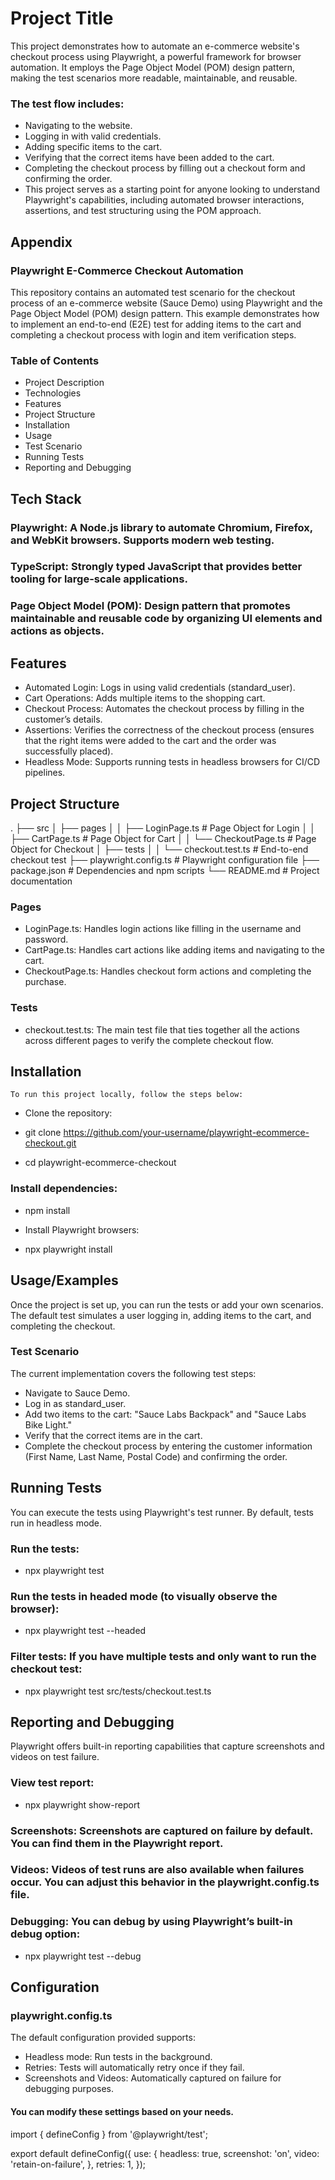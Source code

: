 
# Project Title

This project demonstrates how to automate an e-commerce website's checkout process using Playwright, a powerful framework for browser automation. It employs the Page Object Model (POM) design pattern, making the test scenarios more readable, maintainable, and reusable.

### The test flow includes:

* Navigating to the website.
* Logging in with valid credentials.
* Adding specific items to the cart.
* Verifying that the correct items have been added to the cart.
* Completing the checkout process by filling out a checkout form and confirming the order.
* This project serves as a starting point for anyone looking to understand Playwright's capabilities, including automated browser interactions, assertions, and test structuring using the POM approach.


## Appendix

### Playwright E-Commerce Checkout Automation
This repository contains an automated test scenario for the checkout process of an e-commerce website (Sauce Demo) using Playwright and the Page Object Model (POM) design pattern. This example demonstrates how to implement an end-to-end (E2E) test for adding items to the cart and completing a checkout process with login and item verification steps.

### Table of Contents
* Project Description
* Technologies
* Features
* Project Structure
* Installation
* Usage
* Test Scenario
* Running Tests
* Reporting and Debugging


## Tech Stack

### Playwright: A Node.js library to automate Chromium, Firefox, and WebKit browsers. Supports modern web testing.
### TypeScript: Strongly typed JavaScript that provides better tooling for large-scale applications.
### Page Object Model (POM): Design pattern that promotes maintainable and reusable code by organizing UI elements and actions as objects.


## Features

* Automated Login: Logs in using valid credentials (standard_user).
* Cart Operations: Adds multiple items to the shopping cart.
* Checkout Process: Automates the checkout process by filling in the customer’s details.
* Assertions: Verifies the correctness of the checkout process (ensures that the right items were added to the cart and the order was successfully placed).
* Headless Mode: Supports running tests in headless browsers for CI/CD pipelines.


## Project Structure
.
├── src
│   ├── pages
│   │   ├── LoginPage.ts           # Page Object for Login
│   │   ├── CartPage.ts            # Page Object for Cart
│   │   └── CheckoutPage.ts        # Page Object for Checkout
│   ├── tests
│   │   └── checkout.test.ts       # End-to-end checkout test
├── playwright.config.ts           # Playwright configuration file
├── package.json                   # Dependencies and npm scripts
└── README.md                      # Project documentation


### Pages
* LoginPage.ts: Handles login actions like filling in the username and password.
* CartPage.ts: Handles cart actions like adding items and navigating to the cart.
* CheckoutPage.ts: Handles checkout form actions and completing the purchase.


### Tests
* checkout.test.ts: The main test file that ties together all the actions across different pages to verify the complete checkout flow.
## Installation


    To run this project locally, follow the steps below:

* Clone the repository:

* git clone https://github.com/your-username/playwright-ecommerce-checkout.git
* cd playwright-ecommerce-checkout

### Install dependencies:

* npm install
* Install Playwright browsers:

* npx playwright install
## Usage/Examples



Once the project is set up, you can run the tests or add your own scenarios. The default test simulates a user logging in, adding items to the cart, and completing the checkout.

### Test Scenario
The current implementation covers the following test steps:

* Navigate to Sauce Demo.
* Log in as standard_user.
* Add two items to the cart: "Sauce Labs Backpack" and "Sauce Labs Bike Light."
* Verify that the correct items are in the cart.
* Complete the checkout process by entering the customer information (First Name, Last Name, Postal Code) and confirming the order.
## Running Tests

You can execute the tests using Playwright's test runner. By default, tests run in headless mode.

### Run the tests:

* npx playwright test
### Run the tests in headed mode (to visually observe the browser):
* npx playwright test --headed

### Filter tests: If you have multiple tests and only want to run the checkout test:


* npx playwright test src/tests/checkout.test.ts


## Reporting and Debugging

Playwright offers built-in reporting capabilities that capture screenshots and videos on test failure.

### View test report:

* npx playwright show-report
### Screenshots: Screenshots are captured on failure by default. You can find them in the Playwright report.

### Videos: Videos of test runs are also available when failures occur. You can adjust this behavior in the playwright.config.ts file.

### Debugging: You can debug by using Playwright’s built-in debug option:

* npx playwright test --debug
## Configuration

### playwright.config.ts
The default configuration provided supports:

* Headless mode: Run tests in the background.
* Retries: Tests will automatically retry once if they fail.
* Screenshots and Videos: Automatically captured on failure for debugging purposes.

#### You can modify these settings based on your needs.


import { defineConfig } from '@playwright/test';

export default defineConfig({
  use: {
    headless: true,
    screenshot: 'on',
    video: 'retain-on-failure',
  },
  retries: 1,
});
